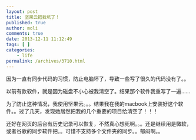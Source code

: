 ```yaml
---
layout: post
title: 坚果云把我坑了！
published: true
author: moli
comments: true
date: 2013-12-11 11:12:49
tags: [ ]
categories:
    - life
permalink: /archives/3710.html
---
```

因为一直有同步代码的习惯，防止电脑坏了，导致一些写了很久的代码没有了。。

以前有款软件，就是因为磁盘不小心被我清空了。结果那个软件我重写了一遍……

为了防止这种情况，我使用坚果云。。。结果我在我的macbook上安装好这个软件。。过了几天，发现她居然把我的几个重要的项目给清空了！！！

还好在网页的后台有历史记录可以恢复，不然真心想死啊。。。还是继续用是微软，或者谷歌的同步软件把。。可惜不支持多个文件夹的同步。。郁闷啊。。